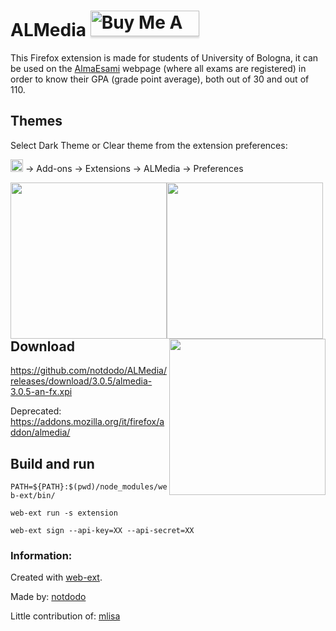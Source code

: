 # ALMedia <a href="https://www.buymeacoffee.com/d0d0" target="_blank"><img src="https://www.buymeacoffee.com/assets/img/custom_images/yellow_img.png" alt="Buy Me A Coffee" style="height: 41px !important;width: 174px !important;box-shadow: 0px 3px 2px 0px rgba(190, 190, 190, 0.5) !important;-webkit-box-shadow: 0px 3px 2px 0px rgba(190, 190, 190, 0.5) !important;" ></a>

This Firefox extension is made for students of University of Bologna, it can be used on the [AlmaEsami](https://almaesami.unibo.it) webpage (where all exams are registered) in order to know their GPA (grade point average), both out of 30 and out of 110.

## Themes
Select Dark Theme or Clear theme from the extension preferences:

<img src="https://blog.swisscows.ch/wp-content/uploads/2016/04/hamburger-icon.jpg" alt="Preferences" height="20"/> &rarr; Add-ons &rarr; Extensions &rarr; ALMedia &rarr; Preferences

<img width="250" style="float: left;" src="https://addons.cdn.mozilla.net/user-media/previews/full/173/173984.png?modified=1462870353"/>
<img width="250" style="float: left;" src="https://addons.cdn.mozilla.net/user-media/previews/full/173/173985.png?modified=1462870353"/>
<img width="250" style="float: right;" src="https://addons.cdn.mozilla.net/user-media/previews/full/173/173986.png?modified=1462870353"/>

## Download

<https://github.com/notdodo/ALMedia/releases/download/3.0.5/almedia-3.0.5-an-fx.xpi>

Deprecated: <https://addons.mozilla.org/it/firefox/addon/almedia/>

## Build and run

`PATH=${PATH}:$(pwd)/node_modules/web-ext/bin/`

`web-ext run -s extension`

`web-ext sign --api-key=XX --api-secret=XX`

### Information:
Created with [web-ext](https://www.npmjs.com/package/web-ext).

Made by: 
[notdodo](https://github.com/notdodo)

Little contribution of:
[mlisa](https://github.com/mlisa)
